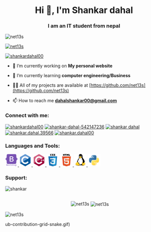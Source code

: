 <h1 align="center">Hi 👋, I'm Shankar dahal</h1>
<h3 align="center">I am an IT student from nepal</h3>

<p align="left"> <img src="https://komarev.com/ghpvc/?username=net13s&label=Profile%20views&color=0e75b6&style=flat" alt="net13s" /> </p>

<p align="left"> <a href="https://github.com/ryo-ma/github-profile-trophy"><img src="https://github-profile-trophy.vercel.app/?username=net13s" alt="net13s" /></a> </p>

<p align="left"> <a href="https://twitter.com/shankardahal00" target="blank"><img src="https://img.shields.io/twitter/follow/shankardahal00?logo=twitter&style=for-the-badge" alt="shankardahal00" /></a> </p>

- 🔭 I’m currently working on **My personal website**

- 🌱 I’m currently learning **computer engineering/Business**

- 👨‍💻 All of my projects are available at [https://github.com/net13s](https://github.com/net13s)

- 📫 How to reach me **dahalshankar00@gmail.com**

<h3 align="left">Connect with me:</h3>
<p align="left">
<a href="https://twitter.com/shankardahal00" target="blank"><img align="center" src="https://raw.githubusercontent.com/rahuldkjain/github-profile-readme-generator/master/src/images/icons/Social/twitter.svg" alt="shankardahal00" height="30" width="40" /></a>
<a href="https://linkedin.com/in/shankar-dahal-542147236" target="blank"><img align="center" src="https://raw.githubusercontent.com/rahuldkjain/github-profile-readme-generator/master/src/images/icons/Social/linked-in-alt.svg" alt="shankar-dahal-542147236" height="30" width="40" /></a>
<a href="https://stackoverflow.com/users/shankar dahal" target="blank"><img align="center" src="https://raw.githubusercontent.com/rahuldkjain/github-profile-readme-generator/master/src/images/icons/Social/stack-overflow.svg" alt="shankar dahal" height="30" width="40" /></a>
<a href="https://fb.com/shankar.dahal.39566" target="blank"><img align="center" src="https://raw.githubusercontent.com/rahuldkjain/github-profile-readme-generator/master/src/images/icons/Social/facebook.svg" alt="shankar.dahal.39566" height="30" width="40" /></a>
<a href="https://instagram.com/shankar.dahal00" target="blank"><img align="center" src="https://raw.githubusercontent.com/rahuldkjain/github-profile-readme-generator/master/src/images/icons/Social/instagram.svg" alt="shankar.dahal00" height="30" width="40" /></a>
</p>

<h3 align="left">Languages and Tools:</h3>
<p align="left"> <a href="https://getbootstrap.com" target="_blank" rel="noreferrer"> <img src="https://raw.githubusercontent.com/devicons/devicon/master/icons/bootstrap/bootstrap-plain-wordmark.svg" alt="bootstrap" width="40" height="40"/> </a> <a href="https://www.cprogramming.com/" target="_blank" rel="noreferrer"> <img src="https://raw.githubusercontent.com/devicons/devicon/master/icons/c/c-original.svg" alt="c" width="40" height="40"/> </a> <a href="https://www.w3schools.com/cpp/" target="_blank" rel="noreferrer"> <img src="https://raw.githubusercontent.com/devicons/devicon/master/icons/cplusplus/cplusplus-original.svg" alt="cplusplus" width="40" height="40"/> </a> <a href="https://www.w3schools.com/css/" target="_blank" rel="noreferrer"> <img src="https://raw.githubusercontent.com/devicons/devicon/master/icons/css3/css3-original-wordmark.svg" alt="css3" width="40" height="40"/> </a> <a href="https://www.w3.org/html/" target="_blank" rel="noreferrer"> <img src="https://raw.githubusercontent.com/devicons/devicon/master/icons/html5/html5-original-wordmark.svg" alt="html5" width="40" height="40"/> </a> <a href="https://www.linux.org/" target="_blank" rel="noreferrer"> <img src="https://raw.githubusercontent.com/devicons/devicon/master/icons/linux/linux-original.svg" alt="linux" width="40" height="40"/> </a> <a href="https://www.python.org" target="_blank" rel="noreferrer"> <img src="https://raw.githubusercontent.com/devicons/devicon/master/icons/python/python-original.svg" alt="python" width="40" height="40"/> </a> </p>

<h3 align="left">Support:</h3>
<p><a href="https://ko-fi.com/shankar"> <img align="left" src="https://cdn.ko-fi.com/cdn/kofi3.png?v=3" height="50" width="210" alt="shankar" /></a></p><br><br>

<p><img align="left" src="https://github-readme-stats.vercel.app/api/top-langs?username=net13s&show_icons=true&locale=en&layout=compact" alt="net13s" /></p>

<p>&nbsp;<img align="center" src="https://github-readme-stats.vercel.app/api?username=net13s&show_icons=true&locale=en" alt="net13s" /></p>

<p><img align="center" src="https://github-readme-streak-stats.herokuapp.com/?user=net13s&" alt="net13s" /></p>
ub-contribution-grid-snake.gif)
